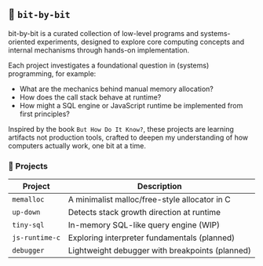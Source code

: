 ## 🧩 `bit-by-bit`

bit-by-bit is a curated collection of low-level programs and systems-oriented experiments, designed to explore core computing concepts and internal mechanisms through hands-on implementation.

Each project investigates a foundational question in (systems) programming, for example:
- What are the mechanics behind manual memory allocation?
- How does the call stack behave at runtime?
- How might a SQL engine or JavaScript runtime be implemented from first principles?

Inspired by the book `But How Do It Know?`, these projects are learning artifacts not production tools, crafted to deepen my understanding of how computers actually work, one bit at a time.

### 📂 Projects

| Project        | Description                                     |
| -------------- | ----------------------------------------------- |
| `memalloc`     | A minimalist malloc/free-style allocator in C   |
| `up-down`      | Detects stack growth direction at runtime       |
| `tiny-sql`     | In-memory SQL-like query engine (WIP)           |
| `js-runtime-c` | Exploring interpreter fundamentals (planned)    |
| `debugger`     | Lightweight debugger with breakpoints (planned) |
